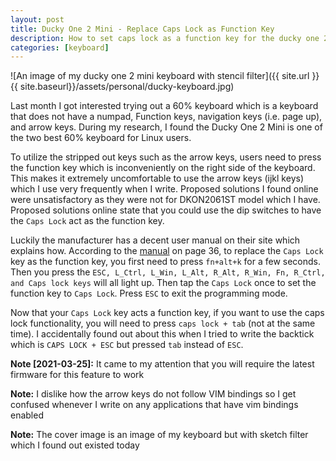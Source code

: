 ```yaml
---
layout: post
title: Ducky One 2 Mini - Replace Caps Lock as Function Key
description: How to set caps lock as a function key for the ducky one 2 mini keyboard and how to use caps lock still
categories: [keyboard]
---
```


![An image of my ducky one 2 mini keyboard with stencil filter]({{ site.url }}{{ site.baseurl}}/assets/personal/ducky-keyboard.jpg)

Last month I got interested trying out a 60% keyboard which is a keyboard that does not have a numpad, Function keys, navigation keys (i.e. page up), and arrow keys. 
During my research, I found the Ducky One 2 Mini is one of the two best 60% keyboard for Linux users.

To utilize the stripped out keys such as the arrow keys, users need to press the function key which is inconveniently on the right side of the keyboard. This makes it 
extremely uncomfortable to use the arrow keys (ijkl keys) which I use very frequently when I write. Proposed solutions I found online were unsatisfactory as they were 
not for DKON2061ST model which I have. Proposed solutions online state that you could use the dip switches to have the `Caps Lock` act as the function key. 

Luckily the manufacturer has a decent user manual on their site which explains how. 
According to the [manual](https://duckychannel.net/download/user_manual/2020/Ducky_Mecha_One2mini_2061ST_usermanual.pdf) on page 36, to replace the `Caps Lock` key 
as the function key, you first need to press `fn+alt+k` for a few seconds. Then you press the `ESC, L_Ctrl, L_Win, L_Alt, R_Alt, R_Win, Fn, R_Ctrl, and Caps lock keys` 
will all light up. Then tap the `Caps Lock` once to set the function key to `Caps Lock`. Press `ESC` to exit the programming mode.

Now that your `Caps Lock` key acts a function key, if you want to use the caps lock functionality, you will need to press `caps lock + tab` (not at the same time). 
I accidentally found out about this when I tried to write the backtick which is `CAPS LOCK + ESC` but pressed `tab` instead of `ESC`.

**Note [2021-03-25]:** It came to my attention that you will require the latest firmware for this feature to work

**Note:** I dislike how the arrow keys do not follow VIM bindings so I get confused whenever I write on any applications that have vim bindings enabled

**Note:** The cover image is an image of my keyboard but with sketch filter which I found out existed today


